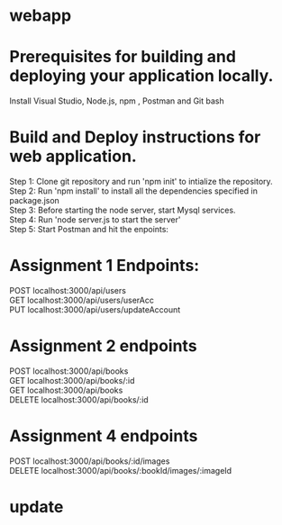 # webapp

# Prerequisites for building and deploying your application locally.
Install Visual Studio, Node.js, npm , Postman and Git bash

# Build and Deploy instructions for web application.
Step 1: Clone git repository and run 'npm init' to intialize the repository.\
Step 2: Run 'npm install' to install all the dependencies specified in package.json\
Step 3: Before starting the node server, start Mysql services.\
Step 4: Run 'node server.js to start the server'\
Step 5: Start Postman and hit the enpoints:

# Assignment 1 Endpoints:
POST localhost:3000/api/users \
GET localhost:3000/api/users/userAcc \
PUT localhost:3000/api/users/updateAccount

# Assignment 2 endpoints
POST  localhost:3000/api/books \
GET   localhost:3000/api/books/:id \
GET   localhost:3000/api/books \
DELETE    localhost:3000/api/books/:id 

# Assignment 4 endpoints
POST  localhost:3000/api/books/:id/images \
DELETE    localhost:3000/api/books/:bookId/images/:imageId

# update
